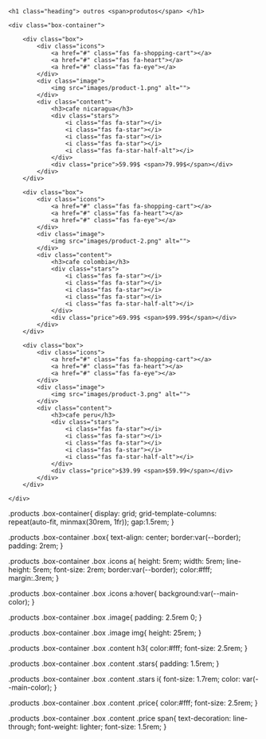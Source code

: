 </section>



<section class="products" id="products">

    <h1 class="heading"> outros <span>produtos</span> </h1>

    <div class="box-container">

        <div class="box">
            <div class="icons">
                <a href="#" class="fas fa-shopping-cart"></a>
                <a href="#" class="fas fa-heart"></a>
                <a href="#" class="fas fa-eye"></a>
            </div>
            <div class="image">
                <img src="images/product-1.png" alt="">
            </div>
            <div class="content">
                <h3>cafe nicaragua</h3>
                <div class="stars">
                    <i class="fas fa-star"></i>
                    <i class="fas fa-star"></i>
                    <i class="fas fa-star"></i>
                    <i class="fas fa-star"></i>
                    <i class="fas fa-star-half-alt"></i>
                </div>
                <div class="price">59.99$ <span>79.99$</span></div>
            </div>
        </div>

        <div class="box">
            <div class="icons">
                <a href="#" class="fas fa-shopping-cart"></a>
                <a href="#" class="fas fa-heart"></a>
                <a href="#" class="fas fa-eye"></a>
            </div>
            <div class="image">
                <img src="images/product-2.png" alt="">
            </div>
            <div class="content">
                <h3>cafe colombia</h3>
                <div class="stars">
                    <i class="fas fa-star"></i>
                    <i class="fas fa-star"></i>
                    <i class="fas fa-star"></i>
                    <i class="fas fa-star"></i>
                    <i class="fas fa-star-half-alt"></i>
                </div>
                <div class="price">69.99$ <span>$99.99$</span></div>
            </div>
        </div>

        <div class="box">
            <div class="icons">
                <a href="#" class="fas fa-shopping-cart"></a>
                <a href="#" class="fas fa-heart"></a>
                <a href="#" class="fas fa-eye"></a>
            </div>
            <div class="image">
                <img src="images/product-3.png" alt="">
            </div>
            <div class="content">
                <h3>cafe peru</h3>
                <div class="stars">
                    <i class="fas fa-star"></i>
                    <i class="fas fa-star"></i>
                    <i class="fas fa-star"></i>
                    <i class="fas fa-star"></i>
                    <i class="fas fa-star-half-alt"></i>
                </div>
                <div class="price">$39.99 <span>$59.99</span></div>
            </div>
        </div>

    </div>

</section>


.products .box-container{
    display: grid;
    grid-template-columns: repeat(auto-fit, minmax(30rem, 1fr));
    gap:1.5rem;
}

.products .box-container .box{
    text-align: center;
    border:var(--border);
    padding: 2rem;
}

.products .box-container .box .icons a{
    height: 5rem;
    width: 5rem;
    line-height: 5rem;
    font-size: 2rem;
    border:var(--border);
    color:#fff;
    margin:.3rem;
}

.products .box-container .box .icons a:hover{
    background:var(--main-color);
}

.products .box-container .box .image{
    padding: 2.5rem 0;
}

.products .box-container .box .image img{
    height: 25rem;
}

.products .box-container .box .content h3{
    color:#fff;
    font-size: 2.5rem;
}

.products .box-container .box .content .stars{
    padding: 1.5rem;
}

.products .box-container .box .content .stars i{
    font-size: 1.7rem;
    color: var(--main-color);
}

.products .box-container .box .content .price{
    color:#fff;
    font-size: 2.5rem;
}

.products .box-container .box .content .price span{
    text-decoration: line-through;
    font-weight: lighter;
    font-size: 1.5rem;
} 
